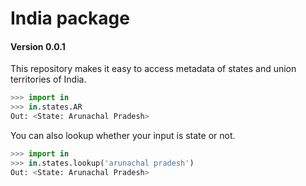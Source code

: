 # India package
#### Version 0.0.1

This repository makes it easy to access metadata of states and union territories of India.
```python
>>> import in
>>> in.states.AR
Out: <State: Arunachal Pradesh>

```

You can also lookup whether your input is state or not.
```python
>>> import in
>>> in.states.lookup('arunachal pradesh')
Out: <State: Arunachal Pradesh>
```

